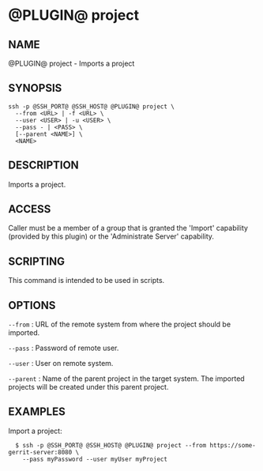@PLUGIN@ project
================

NAME
----
@PLUGIN@ project - Imports a project

SYNOPSIS
--------
```
ssh -p @SSH_PORT@ @SSH_HOST@ @PLUGIN@ project \
  --from <URL> | -f <URL> \
  --user <USER> | -u <USER> \
  --pass - | <PASS> \
  [--parent <NAME>] \
  <NAME>
```

DESCRIPTION
-----------
Imports a project.

ACCESS
------
Caller must be a member of a group that is granted the 'Import'
capability (provided by this plugin) or the 'Administrate Server'
capability.

SCRIPTING
---------
This command is intended to be used in scripts.

OPTIONS
-------

`--from`
:	URL of the remote system from where the project should be imported.

`--pass`
:	Password of remote user.

`--user`
:	User on remote system.

`--parent`
:	Name of the parent project in the target system.
	The imported projects will be created under this parent project.

EXAMPLES
--------
Import a project:

```
  $ ssh -p @SSH_PORT@ @SSH_HOST@ @PLUGIN@ project --from https://some-gerrit-server:8080 \
    --pass myPassword --user myUser myProject
```
